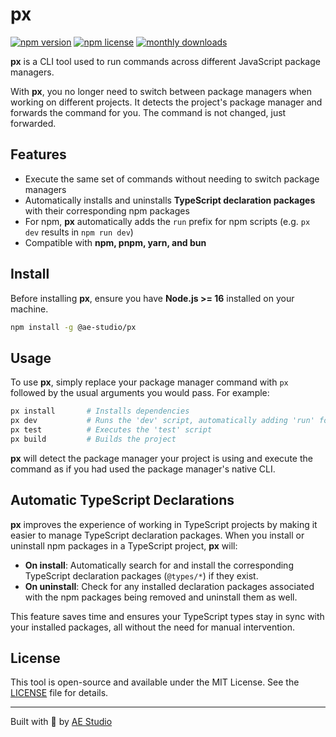 # px

[![npm version](https://img.shields.io/npm/v/%40ae-studio%2Fpx)](https://www.npmjs.com/package/@ae-studio/px)
[![npm license](https://img.shields.io/npm/l/%40ae-studio%2Fpx)](./LICENSE)
[![monthly downloads](https://img.shields.io/npm/dm/%40ae-studio%2Fpx)](https://www.npmjs.com/package/@ae-studio/px)

**px** is a CLI tool used to run commands across different JavaScript package managers.

With **px**, you no longer need to switch between package managers when working on different projects. It detects the project's package manager and forwards the command for you. The command is not changed, just forwarded.

## Features

- Execute the same set of commands without needing to switch package managers
- Automatically installs and uninstalls **TypeScript declaration packages** with their corresponding npm packages
- For npm, **px** automatically adds the `run` prefix for npm scripts (e.g. `px dev` results in `npm run dev`)
- Compatible with **npm, pnpm, yarn, and bun**

## Install

Before installing **px**, ensure you have **Node.js >= 16** installed on your machine.

```sh
npm install -g @ae-studio/px
```

## Usage

To use **px**, simply replace your package manager command with `px` followed by the usual arguments you would pass. For example:

```sh
px install       # Installs dependencies
px dev           # Runs the 'dev' script, automatically adding 'run' for npm
px test          # Executes the 'test' script
px build         # Builds the project
```

**px** will detect the package manager your project is using and execute the command as if you had used the package manager's native CLI.

## Automatic TypeScript Declarations

**px** improves the experience of working in TypeScript projects by making it easier to manage TypeScript declaration packages. When you install or uninstall npm packages in a TypeScript project, **px** will:

- **On install**: Automatically search for and install the corresponding TypeScript declaration packages (`@types/*`) if they exist.
- **On uninstall**: Check for any installed declaration packages associated with the npm packages being removed and uninstall them as well.

This feature saves time and ensures your TypeScript types stay in sync with your installed packages, all without the need for manual intervention.

## License

This tool is open-source and available under the MIT License. See the [LICENSE](./LICENSE) file for details.

---

Built with 🧡 by [AE Studio](https://ae.studio/join-us?utm_source=sds&utm_medium=referral&utm_campaign=px-cli&utm_content=footer&utm_term=3ff5251a-e107-4d47-bfb8-b2962debd252)
